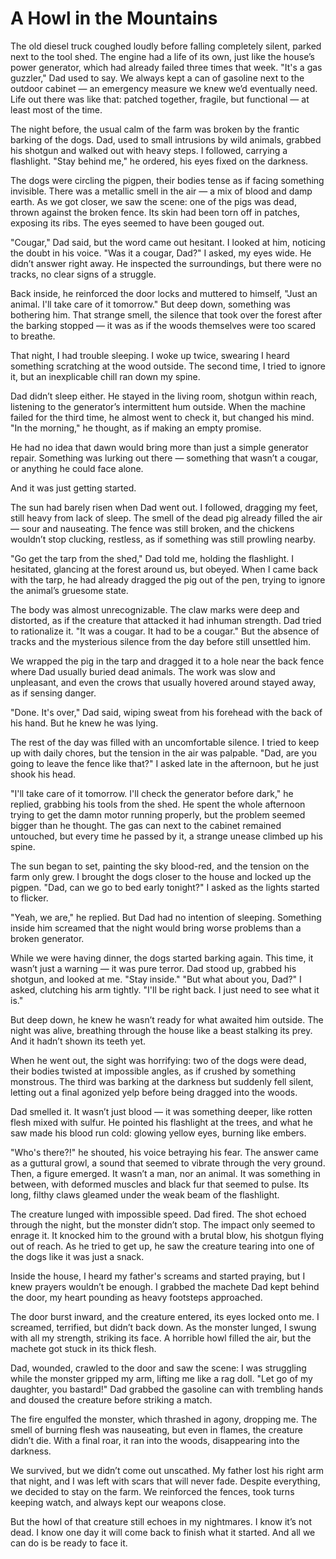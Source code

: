 # A Howl in the Mountains
The old diesel truck coughed loudly before falling completely silent, parked next to the tool shed. The engine had a life of its own, just like the house’s power generator, which had already failed three times that week. "It's a gas guzzler," Dad used to say. We always kept a can of gasoline next to the outdoor cabinet — an emergency measure we knew we’d eventually need. Life out there was like that: patched together, fragile, but functional — at least most of the time.

The night before, the usual calm of the farm was broken by the frantic barking of the dogs. Dad, used to small intrusions by wild animals, grabbed his shotgun and walked out with heavy steps. I followed, carrying a flashlight. "Stay behind me," he ordered, his eyes fixed on the darkness.

The dogs were circling the pigpen, their bodies tense as if facing something invisible. There was a metallic smell in the air — a mix of blood and damp earth. As we got closer, we saw the scene: one of the pigs was dead, thrown against the broken fence. Its skin had been torn off in patches, exposing its ribs. The eyes seemed to have been gouged out.

"Cougar," Dad said, but the word came out hesitant. I looked at him, noticing the doubt in his voice. "Was it a cougar, Dad?" I asked, my eyes wide. He didn’t answer right away. He inspected the surroundings, but there were no tracks, no clear signs of a struggle.

Back inside, he reinforced the door locks and muttered to himself, "Just an animal. I'll take care of it tomorrow." But deep down, something was bothering him. That strange smell, the silence that took over the forest after the barking stopped — it was as if the woods themselves were too scared to breathe.

That night, I had trouble sleeping. I woke up twice, swearing I heard something scratching at the wood outside. The second time, I tried to ignore it, but an inexplicable chill ran down my spine.

Dad didn’t sleep either. He stayed in the living room, shotgun within reach, listening to the generator’s intermittent hum outside. When the machine failed for the third time, he almost went to check it, but changed his mind. "In the morning," he thought, as if making an empty promise.

He had no idea that dawn would bring more than just a simple generator repair. Something was lurking out there — something that wasn’t a cougar, or anything he could face alone.

And it was just getting started.

The sun had barely risen when Dad went out. I followed, dragging my feet, still heavy from lack of sleep. The smell of the dead pig already filled the air — sour and nauseating. The fence was still broken, and the chickens wouldn’t stop clucking, restless, as if something was still prowling nearby.

"Go get the tarp from the shed," Dad told me, holding the flashlight. I hesitated, glancing at the forest around us, but obeyed. When I came back with the tarp, he had already dragged the pig out of the pen, trying to ignore the animal’s gruesome state.

The body was almost unrecognizable. The claw marks were deep and distorted, as if the creature that attacked it had inhuman strength. Dad tried to rationalize it. "It was a cougar. It had to be a cougar." But the absence of tracks and the mysterious silence from the day before still unsettled him.

We wrapped the pig in the tarp and dragged it to a hole near the back fence where Dad usually buried dead animals. The work was slow and unpleasant, and even the crows that usually hovered around stayed away, as if sensing danger.

"Done. It's over," Dad said, wiping sweat from his forehead with the back of his hand. But he knew he was lying.

The rest of the day was filled with an uncomfortable silence. I tried to keep up with daily chores, but the tension in the air was palpable. "Dad, are you going to leave the fence like that?" I asked late in the afternoon, but he just shook his head.

"I'll take care of it tomorrow. I'll check the generator before dark," he replied, grabbing his tools from the shed. He spent the whole afternoon trying to get the damn motor running properly, but the problem seemed bigger than he thought. The gas can next to the cabinet remained untouched, but every time he passed by it, a strange unease climbed up his spine.

The sun began to set, painting the sky blood-red, and the tension on the farm only grew. I brought the dogs closer to the house and locked up the pigpen. "Dad, can we go to bed early tonight?" I asked as the lights started to flicker.

"Yeah, we are," he replied. But Dad had no intention of sleeping. Something inside him screamed that the night would bring worse problems than a broken generator.

While we were having dinner, the dogs started barking again. This time, it wasn’t just a warning — it was pure terror. Dad stood up, grabbed his shotgun, and looked at me. "Stay inside."
"But what about you, Dad?" I asked, clutching his arm tightly.
"I'll be right back. I just need to see what it is."

But deep down, he knew he wasn’t ready for what awaited him outside. The night was alive, breathing through the house like a beast stalking its prey. And it hadn’t shown its teeth yet.

When he went out, the sight was horrifying: two of the dogs were dead, their bodies twisted at impossible angles, as if crushed by something monstrous. The third was barking at the darkness but suddenly fell silent, letting out a final agonized yelp before being dragged into the woods.

Dad smelled it. It wasn’t just blood — it was something deeper, like rotten flesh mixed with sulfur. He pointed his flashlight at the trees, and what he saw made his blood run cold: glowing yellow eyes, burning like embers.

"Who's there?!" he shouted, his voice betraying his fear. The answer came as a guttural growl, a sound that seemed to vibrate through the very ground. Then, a figure emerged. It wasn’t a man, nor an animal. It was something in between, with deformed muscles and black fur that seemed to pulse. Its long, filthy claws gleamed under the weak beam of the flashlight.

The creature lunged with impossible speed. Dad fired. The shot echoed through the night, but the monster didn’t stop. The impact only seemed to enrage it. It knocked him to the ground with a brutal blow, his shotgun flying out of reach. As he tried to get up, he saw the creature tearing into one of the dogs like it was just a snack.

Inside the house, I heard my father's screams and started praying, but I knew prayers wouldn’t be enough. I grabbed the machete Dad kept behind the door, my heart pounding as heavy footsteps approached.

The door burst inward, and the creature entered, its eyes locked onto me. I screamed, terrified, but didn’t back down. As the monster lunged, I swung with all my strength, striking its face. A horrible howl filled the air, but the machete got stuck in its thick flesh.

Dad, wounded, crawled to the door and saw the scene: I was struggling while the monster gripped my arm, lifting me like a rag doll. "Let go of my daughter, you bastard!" Dad grabbed the gasoline can with trembling hands and doused the creature before striking a match.

The fire engulfed the monster, which thrashed in agony, dropping me. The smell of burning flesh was nauseating, but even in flames, the creature didn’t die. With a final roar, it ran into the woods, disappearing into the darkness.

We survived, but we didn’t come out unscathed. My father lost his right arm that night, and I was left with scars that will never fade. Despite everything, we decided to stay on the farm. We reinforced the fences, took turns keeping watch, and always kept our weapons close.

But the howl of that creature still echoes in my nightmares. I know it’s not dead.
I know one day it will come back to finish what it started.
And all we can do is be ready to face it.
